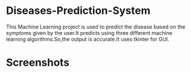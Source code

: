 # Diseases-Prediction-System
This Machine Learning project is used to predict the disease based on the symptoms given by the user.It predicts using three different machine learning algorithms.So,the output is accurate.It uses tkinter for GUI.

# Screenshots
